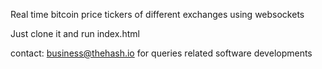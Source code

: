 Real  time bitcoin price tickers of different exchanges using websockets

Just clone it and run index.html

contact: business@thehash.io for queries related software developments
